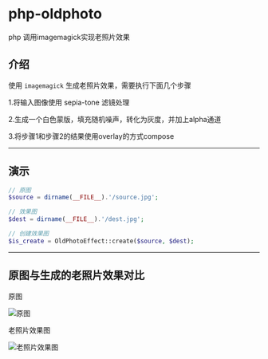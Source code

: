 # php-oldphoto

php 调用imagemagick实现老照片效果

## 介绍

使用 `imagemagick` 生成老照片效果，需要执行下面几个步骤

1.将输入图像使用 sepia-tone 滤镜处理

2.生成一个白色蒙版，填充随机噪声，转化为灰度，并加上alpha通道

3.将步骤1和步骤2的结果使用overlay的方式compose

---

## 演示

```php
// 原图
$source = dirname(__FILE__).'/source.jpg';

// 效果图
$dest = dirname(__FILE__).'/dest.jpg';

// 创建效果图
$is_create = OldPhotoEffect::create($source, $dest);
```

---

## 原图与生成的老照片效果对比

原图

![原图](./source.jpg)

老照片效果图

![老照片效果图](./dest.jpg)
